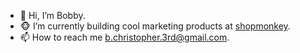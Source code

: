 - 👋 Hi, I’m Bobby.
- 🐵 I’m currently building cool marketing products at [shopmonkey](https://www.shopmonkey.io/).
- 📫 How to reach me b.christopher.3rd@gmail.com.






<!---
potofpie/potofpie is a ✨ special ✨ repository because its `README.md` (this file) appears on your GitHub profile.
You can click the Preview link to take a look at your changes.
--->
